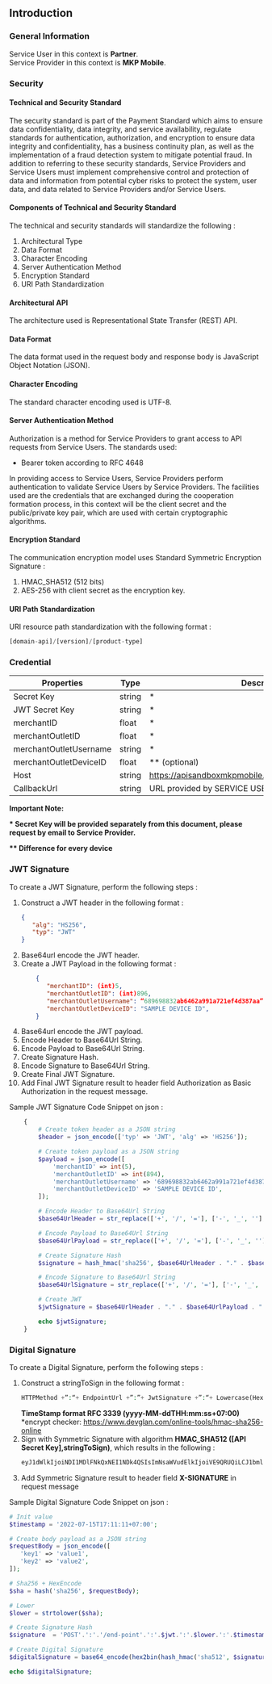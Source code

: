 ﻿<h2></b>Introduction</b></h2>

### General Information
Service User in this context is **Partner**.
<br>
Service Provider in this context is **MKP Mobile**.

### Security
#### Technical and Security Standard
The security standard is part of the Payment Standard which aims to ensure data confidentiality, data integrity, and service availability, regulate standards for authentication, authorization, and encryption to ensure data integrity and confidentiality, has a business continuity plan, as well as the implementation of a fraud detection system to mitigate potential fraud. In addition to referring to these security standards, Service Providers and Service Users must implement comprehensive control and protection of data and information from potential cyber risks to protect the system, user data, and data related to Service Providers and/or Service Users.

#### Components of Technical and Security Standard
The technical and security standards will standardize the following :
1. Architectural Type
2. Data Format
3. Character Encoding
4. Server Authentication Method
5. Encryption Standard
6. URI Path Standardization

#### Architectural API
The architecture used is Representational State Transfer (REST) API.

#### Data Format
The data format used in the request body and response body is JavaScript Object Notation (JSON).

#### Character Encoding
The standard character encoding used is UTF-8.

#### Server Authentication Method
Authorization is a method for Service Providers to grant access to API requests from Service Users. The standards used:
- Bearer token according to RFC 4648

In providing access to Service Users, Service Providers perform authentication to validate Service Users by Service Providers. The facilities used are the credentials that are exchanged during the cooperation formation process, in this context will be the client secret and the public/private key pair, which are used with certain cryptographic algorithms.

#### Encryption Standard
The communication encryption model uses Standard Symmetric Encryption Signature :
1. HMAC_SHA512 (512 bits)
2. AES-256 with client secret as the encryption key.

#### URI Path Standardization
URI resource path standardization with the following format :
```php
[domain-api]/[version]/[product-type]
```

### Credential
| Properties  | Type  | Description  |
|---|---|---|
| Secret Key  | string | *  |
| JWT Secret Key  | string | *  |
| merchantID  | float | *  |
| merchantOutletID  | float | *  |
| merchantOutletUsername  | string | *  |
| merchantOutletDeviceID  | float | ** (optional)  |
| Host  | string | https://apisandboxmkpmobile.mkpmobile.com/api/mybillsv2  |
| CallbackUrl  | string | URL provided by SERVICE USER  |

**Important Note:**
<br>

__* Secret Key will be provided separately from this document, please request by email to Service Provider.__
<br>

__** Difference for every device__

### JWT Signature
To create a JWT Signature, perform the following steps :
1. Construct a JWT header in the following format :
    ```json
    {
       "alg": "HS256",
       "typ": "JWT"
    }
    ```
2. Base64url encode the JWT header.
3. Create a JWT Payload in the following format :
    ```json
        {
           "merchantID": (int)5,
           "merchantOutletID": (int)896,
           "merchantOutletUsername": “689698832ab6462a991a721ef4d387aa”,
           "merchantOutletDeviceID": "SAMPLE DEVICE ID",
        }
    ```
4. Base64url encode the JWT payload.
5. Encode Header to Base64Url String.
6. Encode Payload to Base64Url String.
7. Create Signature Hash.
8. Encode Signature to Base64Url String.
9. Create Final JWT Signature.
10. Add Final JWT Signature result to header field Authorization as Basic Authorization in the request message.

Sample JWT Signature Code Snippet on json :
```php
    {
        # Create token header as a JSON string
        $header = json_encode(['typ' => 'JWT', 'alg' => 'HS256']);

        # Create token payload as a JSON string
        $payload = json_encode([
            'merchantID' => int(5),
            'merchantOutletID' => int(894),
            'merchantOutletUsername' => '689698832ab6462a991a721ef4d387aa',
            'merchantOutletDeviceID' => 'SAMPLE DEVICE ID',
        ]);

        # Encode Header to Base64Url String
        $base64UrlHeader = str_replace(['+', '/', '='], ['-', '_', ''], base64_encode($header));

        # Encode Payload to Base64Url String
        $base64UrlPayload = str_replace(['+', '/', '='], ['-', '_', ''], base64_encode($payload));

        # Create Signature Hash
        $signature = hash_hmac('sha256', $base64UrlHeader . "." . $base64UrlPayload, $jwtSecretKey, true);

        # Encode Signature to Base64Url String
        $base64UrlSignature = str_replace(['+', '/', '='], ['-', '_', ''], base64_encode($signature));

        # Create JWT
        $jwtSignature = $base64UrlHeader . "." . $base64UrlPayload . "." . $base64UrlSignature;

        echo $jwtSignature;
    }
```

### Digital Signature
To create a Digital Signature, perform the following steps :
1. Construct a stringToSign in the following format :
    ```php
    HTTPMethod +”:“+ EndpointUrl +”:”+ JwtSignature +”:“+ Lowercase(HexEncode(SHA256(minify(RequestBody))))+“:“+ TimeStamp
    ```
    **TimeStamp format RFC 3339 (yyyy-MM-ddTHH:mm:ss+07:00)** <br>
    *encrypt checker: https://www.devglan.com/online-tools/hmac-sha256-online
2. Sign with Symmetric Signature with algorithm **HMAC_SHA512 ([API Secret Key],stringToSign)**, which results in the following :
    ```php
    eyJ1dWlkIjoiNDI1MDlFNkQxNEI1NDk4QSIsImNsaWVudElkIjoiVE9QRUQiLCJ1bml2Q29kZSI6IjgwMDEiLCJiaWxsaW5nTnVtYmVyIjoiOTE0MTkwMTkzMTc1In0
    ```
3. Add Symmetric Signature result to header field **X-SIGNATURE** in request message

Sample Digital Signature Code Snippet on json :
```php
# Init value
$timestamp = '2022-07-15T17:11:11+07:00';

# Create body payload as a JSON string
$requestBody = json_encode([
   'key1' => 'value1',
   'key2' => 'value2',
]);

# Sha256 + HexEncode
$sha = hash('sha256', $requestBody);

# Lower
$lower = strtolower($sha);

# Create Signature Hash
$signature  = 'POST'.':'.'/end-point'.':'.$jwt.':'.$lower.':'.$timestamp;

# Create Digital Signature
$digitalSignature = base64_encode(hex2bin(hash_hmac('sha512', $signature, $secretKey)));

echo $digitalSignature;
```

